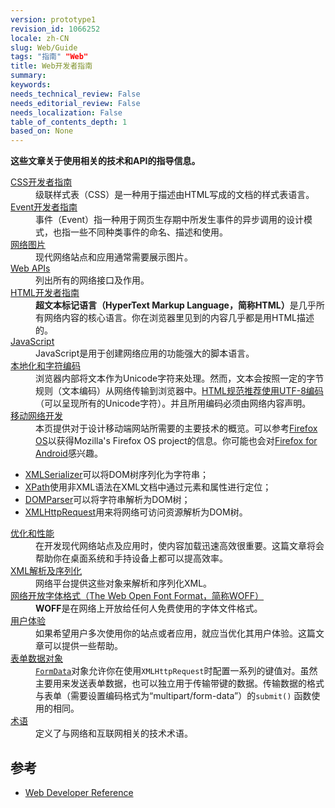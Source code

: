 ```yaml
---
version: prototype1
revision_id: 1066252
locale: zh-CN
slug: Web/Guide
tags: "指南" "Web"
title: Web开发者指南
summary: 
keywords: 
needs_technical_review: False
needs_editorial_review: False
needs_localization: False
table_of_contents_depth: 1
based_on: None
---
```

<p><strong>这些文章关于使用相关的技术和API的指导信息。</strong></p>

<div>
<div class="row topicpage-table">
<div class="section">
<dl>
 <dt class="landingPageList"><a href="https://developer.mozilla.org/en-US/docs/Web/Guide/CSS">CSS开发者指南</a></dt>
 <dd class="landingPageList">级联样式表（CSS）是一种用于描述由HTML写成的文档的样式表语言。</dd>
 <dt class="landingPageList"><a href="https://developer.mozilla.org/en-US/docs/Web/Guide/Events">Event开发者指南</a></dt>
 <dd class="landingPageList">事件（Event）指一种用于网页生存期中所发生事件的异步调用的设计模式，也指一些不同种类事件的命名、描述和使用。</dd>
 <dt class="landingPageList"><a href="https://developer.mozilla.org/en-US/docs/Web/Guide/Graphics">网络图片</a></dt>
 <dd class="landingPageList">现代网络站点和应用通常需要展示图片。</dd>
 <dt class="landingPageList"><a href="https://developer.mozilla.org/en-US/docs/Web/Guide/API">Web APIs</a></dt>
 <dd class="landingPageList">列出所有的网络接口及作用。</dd>
 <dt class="landingPageList"><a href="https://developer.mozilla.org/en-US/docs/Web/Guide/HTML">HTML开发者指南</a></dt>
 <dd class="landingPageList"><strong>超文本标记语言（HyperText Markup Language，简称HTML）</strong>是几乎所有网络内容的核心语言。你在浏览器里见到的内容几乎都是用HTML描述的。</dd>
 <dt><a href="https://developer.mozilla.org/en-US/docs/JavaScript" title="/en-US/docs/JavaScript">JavaScript</a></dt>
 <dd>JavaScript是用于创建网络应用的功能强大的脚本语言。</dd>
 <dt class="landingPageList"><a href="https://developer.mozilla.org/en-US/docs/Localizations_and_character_encodings">本地化和字符编码</a></dt>
 <dd class="landingPageList">浏览器内部将文本作为Unicode字符来处理。然而，文本会按照一定的字节规则（文本编码）从网络传输到浏览器中。<a class="external external-icon" href="http://www.whatwg.org/specs/web-apps/current-work/multipage/semantics.html#charset" title="http://www.whatwg.org/specs/web-apps/current-work/multipage/semantics.html#charset">HTML规范推荐使用UTF-8编码</a>（可以呈现所有的Unicode字符）。并且所用编码必须由网络内容声明。</dd>
 <dt class="landingPageList"><a href="https://developer.mozilla.org/en-US/docs/Web/Guide/Mobile">移动网络开发</a></dt>
 <dd class="landingPageList">本页提供对于设计移动端网站所需要的主要技术的概览。可以参考<a href="https://developer.mozilla.org/en/Mozilla/Firefox_OS" title="Boot to Gecko">Firefox OS</a>以获得Mozilla's Firefox OS project的信息。你可能也会对<a href="https://developer.mozilla.org/en/Mozilla/Firefox_for_Android" title="Firefox for Android">Firefox for Android</a>感兴趣。</dd>
</dl>

<dl>
</dl>
</div>

<div class="section">
<ul>
 <li class="landingPageList"><a href="https://developer.mozilla.org/en/XMLSerializer" title="en/XMLSerializer">XMLSerializer</a>可以将DOM树序列化为字符串；</li>
 <li class="landingPageList"><a href="https://developer.mozilla.org/en/XPath" title="en/XPath">XPath</a>使用非XML语法在XML文档中通过元素和属性进行定位；</li>
 <li class="landingPageList"><a href="https://developer.mozilla.org/en/DOM/DOMParser" title="en/DOMParser">DOMParser</a>可以将字符串解析为DOM树；</li>
 <li class="landingPageList"><a href="https://developer.mozilla.org/en/nsIXMLHttpRequest" title="en/XMLHttpRequest">XMLHttpRequest</a>用来将网络可访问资源解析为DOM树。</li>
</ul>

<dl>
 <dt class="landingPageList"><a href="https://developer.mozilla.org/en-US/docs/Web/Guide/Performance">优化和性能</a></dt>
 <dd class="landingPageList">在开发现代网络站点及应用时，使内容加载迅速高效很重要。这篇文章将会帮助你在桌面系统和手持设备上都可以提高效率。</dd>
 <dt class="landingPageList"><a href="https://developer.mozilla.org/en-US/docs/Web/Guide/Parsing_and_serializing_XML">XML解析及序列化</a></dt>
 <dd class="landingPageList">网络平台提供这些对象来解析和序列化XML。</dd>
 <dt class="landingPageList"><a href="https://developer.mozilla.org/en-US/docs/Web/Guide/WOFF">网络开放字体格式（The Web Open Font Format，简称WOFF）</a></dt>
 <dd class="landingPageList"><strong>WOFF</strong>是在网络上开放给任何人免费使用的字体文件格式。</dd>
 <dt class="landingPageList"><a href="https://developer.mozilla.org/en-US/docs/Web/Guide/User_experience">用户体验</a></dt>
 <dd class="landingPageList">如果希望用户多次使用你的站点或者应用，就应当优化其用户体验。这篇文章可以提供一些帮助。</dd>
 <dt class="landingPageList"><a href="https://developer.mozilla.org/en-US/docs/Web/Guide/Using_FormData_Objects">表单数据对象</a></dt>
 <dd class="landingPageList"><a href="https://developer.mozilla.org/en/DOM/XMLHttpRequest/FormData" title="en/DOM/XMLHttpRequest/FormData"><code>FormData</code></a>对象允许你在使用<code>XMLHttpRequest</code>时配置一系列的键值对。虽然主要用来发送表单数据，也可以独立用于传输带键的数据。传输数据的格式与表单（需要设置编码格式为“multipart/form-data”）的<code>submit()</code> 函数使用的相同。</dd>
 <dt class="landingPageList"><a href="/en-US/docs/Glossary">术语</a></dt>
 <dd class="landingPageList">定义了与网络和互联网相关的技术术语。</dd>
</dl>
</div>
</div>
</div>

<h2 id="参考">参考</h2>

<ul>
 <li><a href="/en-US/docs/Web/Reference" title="/en-US/docs/Web/Reference">Web Developer Reference</a></li>
</ul>

